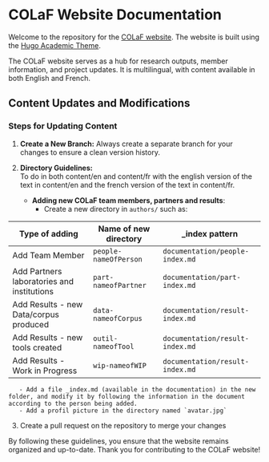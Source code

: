 # COLaF Website Documentation

Welcome to the repository for the [COLaF website](https://colaf.huma-num.fr/). The website is built using the [Hugo Academic Theme](https://github.com/HugoBlox/hugo-blox-builder).

The COLaF website serves as a hub for research outputs, member information, and project updates. It is multilingual, with content available in both English and French.
## Content Updates and Modifications
### Steps for Updating Content
1. **Create a New Branch:**
   Always create a separate branch for your changes to ensure a clean version history.
   
2. **Directory Guidelines:** <br/>
   To do in both content/en and content/fr with the english version of the text in content/en and the french version of the text in content/fr.
   - **Adding new COLaF team members, partners and results**:<br/>
       - Create a new directory in `authors/` such as:
         
| Type of adding                         | Name of new directory         | _index pattern |
|-------------------------------|-------------------|-------------------|
| Add Team Member               | `people-nameOfPerson`        | `documentation/people-index.md`|
| Add Partners laboratories and institutions | `part-nameofPartner` |`documentation/part-index.md`|
| Add Results - new Data/corpus produced |`data-nameofCorpus`|`documentation/result-index.md`|
| Add Results - new tools created | `outil-nameofTool`|`documentation/result-index.md`| 
| Add Results - Work in Progress | `wip-nameofWIP`|`documentation/result-index.md`|

       - Add a file _index.md (available in the documentation) in the new folder, and modify it by following the information in the document according to the person being added.
       - Add a profil picture in the directory named `avatar.jpg`

3.   Create a pull request on the repository to merge your changes
   
By following these guidelines, you ensure that the website remains organized and up-to-date. Thank you for contributing to the COLaF website!



 
